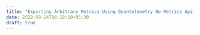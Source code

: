 ```yaml
---
title: "Exporting Arbitrary Metrics Using Opentelemetry Go Metrics Api"
date: 2022-08-14T16:18:10+05:30
draft: true
---
```


